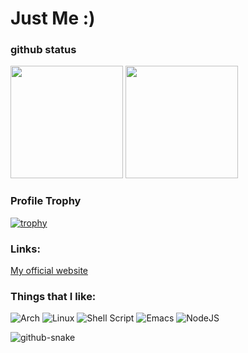 # Just Me :)


### github status
<div>
    <img height="180em" src="https://github-readme-stats.vercel.app/api?username=wellyton-xs&show_icons=true&theme=radical" />
    <img height="180em" src="https://github-readme-stats.vercel.app/api/top-langs/?username=wellyton-xs&layout=compact&theme=radical" />
</div>


### Profile Trophy

[![trophy](https://github-profile-trophy.vercel.app/?username=wellyton-xs&theme=radical)](https://github.com/ryo-ma/github-profile-trophy)


### Links:

[My official website](https://wellyton-xs.github.io)

### Things that I like:

![Arch](https://img.shields.io/badge/Arch%20Linux-1793D1?logo=arch-linux&logoColor=fff&style=for-the-badge)
![Linux](https://img.shields.io/badge/Linux-FCC624?style=for-the-badge&logo=linux&logoColor=black)
![Shell Script](https://img.shields.io/badge/shell_script-%23121011.svg?style=for-the-badge&logo=gnu-bash&logoColor=white)
![Emacs](https://img.shields.io/badge/Emacs-%237F5AB6.svg?&style=for-the-badge&logo=gnu-emacs&logoColor=white)
![NodeJS](https://img.shields.io/badge/node.js-6DA55F?style=for-the-badge&logo=node.js&logoColor=white)


<picture>
  <source media="(prefers-color-scheme: dark)" srcset="github-snake-dark.svg" />
  <source media="(prefers-color-scheme: light)" srcset="github-snake.svg" />
  <img alt="github-snake" src="github-snake.svg" />
</picture>

